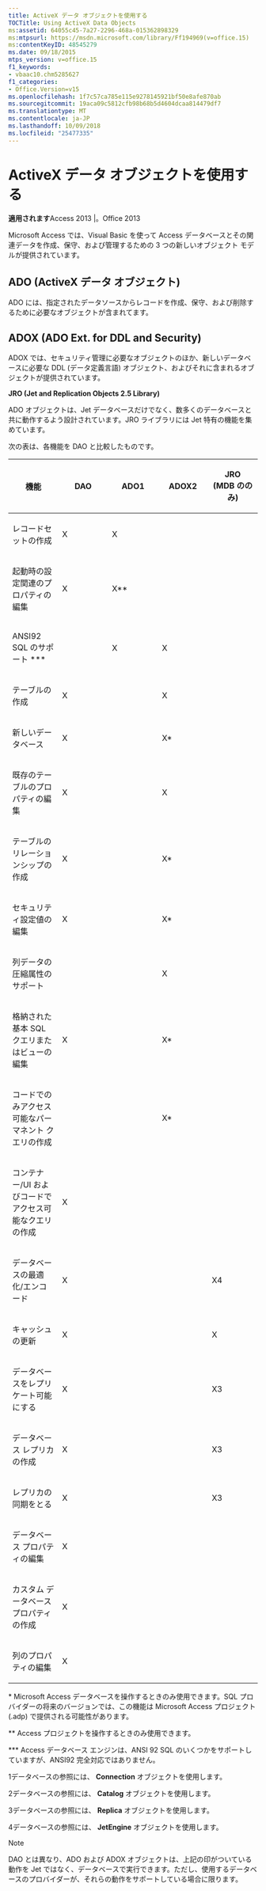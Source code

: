 ```yaml
---
title: ActiveX データ オブジェクトを使用する
TOCTitle: Using ActiveX Data Objects
ms:assetid: 64055c45-7a27-2296-468a-015362898329
ms:mtpsurl: https://msdn.microsoft.com/library/Ff194969(v=office.15)
ms:contentKeyID: 48545279
ms.date: 09/18/2015
mtps_version: v=office.15
f1_keywords:
- vbaac10.chm5285627
f1_categories:
- Office.Version=v15
ms.openlocfilehash: 1f7c57ca785e115e9278145921bf50e8afe870ab
ms.sourcegitcommit: 19aca09c5812cfb98b68b5d4604dcaa814479df7
ms.translationtype: MT
ms.contentlocale: ja-JP
ms.lasthandoff: 10/09/2018
ms.locfileid: "25477335"
---
```

# <a name="using-activex-data-objects"></a>ActiveX データ オブジェクトを使用する


**適用されます**Access 2013 |。Office 2013

Microsoft Access では、Visual Basic を使って Access データベースとその関連データを作成、保守、および管理するための 3 つの新しいオブジェクト モデルが提供されています。

## <a name="microsoft-activex-data-objects-ado"></a>ADO (ActiveX データ オブジェクト)

ADO には、指定されたデータソースからレコードを作成、保守、および削除するために必要なオブジェクトが含まれてます。

## <a name="microsoft-ado-ext-for-ddl-and-security-adox"></a>ADOX (ADO Ext. for DDL and Security)

ADOX では、セキュリティ管理に必要なオブジェクトのほか、新しいデータベースに必要な DDL (データ定義言語) オブジェクト、およびそれに含まれるオブジェクトが提供されています。

**JRO (Jet and Replication Objects 2.5 Library)**

ADO オブジェクトは、Jet データベースだけでなく、数多くのデータベースと共に動作するよう設計されています。JRO ライブラリには Jet 特有の機能を集めています。

次の表は、各機能を DAO と比較したものです。

<table>
<colgroup>
<col style="width: 20%" />
<col style="width: 20%" />
<col style="width: 20%" />
<col style="width: 20%" />
<col style="width: 20%" />
</colgroup>
<thead>
<tr class="header">
<th><p>機能</p></th>
<th><p>DAO</p></th>
<th><p>ADO1</p></th>
<th><p>ADOX2</p></th>
<th><p>JRO<br />
(MDB ののみ)</p></th>
</tr>
</thead>
<tbody>
<tr class="odd">
<td><p>レコードセットの作成</p></td>
<td><p>X</p></td>
<td><p>X</p></td>
<td><p></p></td>
<td><p></p></td>
</tr>
<tr class="even">
<td><p>起動時の設定関連のプロパティの編集</p></td>
<td><p>X</p></td>
<td><p>X**</p></td>
<td><p></p></td>
<td><p></p></td>
</tr>
<tr class="odd">
<td><p>ANSI92 SQL のサポート ***</p></td>
<td><p></p></td>
<td><p>X</p></td>
<td><p>X</p></td>
<td><p></p></td>
</tr>
<tr class="even">
<td><p>テーブルの作成</p></td>
<td><p>X</p></td>
<td><p></p></td>
<td><p>X</p></td>
<td><p></p></td>
</tr>
<tr class="odd">
<td><p>新しいデータベース</p></td>
<td><p>X</p></td>
<td><p></p></td>
<td><p>X*</p></td>
<td><p></p></td>
</tr>
<tr class="even">
<td><p>既存のテーブルのプロパティの編集</p></td>
<td><p>X</p></td>
<td><p></p></td>
<td><p>X</p></td>
<td><p></p></td>
</tr>
<tr class="odd">
<td><p>テーブルのリレーションシップの作成</p></td>
<td><p>X</p></td>
<td><p></p></td>
<td><p>X*</p></td>
<td><p></p></td>
</tr>
<tr class="even">
<td><p>セキュリティ設定値の編集</p></td>
<td><p>X</p></td>
<td><p></p></td>
<td><p>X*</p></td>
<td><p></p></td>
</tr>
<tr class="odd">
<td><p>列データの圧縮属性のサポート</p></td>
<td><p></p></td>
<td><p></p></td>
<td><p>X</p></td>
<td><p></p></td>
</tr>
<tr class="even">
<td><p>格納された基本 SQL クエリまたはビューの編集</p></td>
<td><p>X</p></td>
<td><p></p></td>
<td><p>X*</p></td>
<td><p></p></td>
</tr>
<tr class="odd">
<td><p>コードでのみアクセス可能なパーマネント クエリの作成</p></td>
<td><p></p></td>
<td><p></p></td>
<td><p>X*</p></td>
<td><p></p></td>
</tr>
<tr class="even">
<td><p>コンテナー/UI およびコードでアクセス可能なクエリの作成</p></td>
<td><p>X</p></td>
<td><p></p></td>
<td><p></p></td>
<td><p></p></td>
</tr>
<tr class="odd">
<td><p>データベースの最適化/エンコード</p></td>
<td><p>X</p></td>
<td><p></p></td>
<td><p></p></td>
<td><p>X4</p></td>
</tr>
<tr class="even">
<td><p>キャッシュの更新</p></td>
<td><p>X</p></td>
<td><p></p></td>
<td><p></p></td>
<td><p>X</p></td>
</tr>
<tr class="odd">
<td><p>データベースをレプリケート可能にする</p></td>
<td><p>X</p></td>
<td><p></p></td>
<td><p></p></td>
<td><p>X3</p></td>
</tr>
<tr class="even">
<td><p>データベース レプリカの作成</p></td>
<td><p>X</p></td>
<td><p></p></td>
<td><p></p></td>
<td><p>X3</p></td>
</tr>
<tr class="odd">
<td><p>レプリカの同期をとる</p></td>
<td><p>X</p></td>
<td><p></p></td>
<td><p></p></td>
<td><p>X3</p></td>
</tr>
<tr class="even">
<td><p>データベース プロパティの編集</p></td>
<td><p>X</p></td>
<td><p></p></td>
<td><p></p></td>
<td><p></p></td>
</tr>
<tr class="odd">
<td><p>カスタム データベース プロパティの作成</p></td>
<td><p>X</p></td>
<td><p></p></td>
<td><p></p></td>
<td><p></p></td>
</tr>
<tr class="even">
<td><p>列のプロパティの編集</p></td>
<td><p>X</p></td>
<td><p></p></td>
<td><p></p></td>
<td><p></p></td>
</tr>
</tbody>
</table>


\* Microsoft Access データベースを操作するときのみ使用できます。SQL プロバイダーの将来のバージョンでは、この機能は Microsoft Access プロジェクト (.adp) で提供される可能性があります。

\*\* Access プロジェクトを操作するときのみ使用できます。

\*\*\* Access データベース エンジンは、ANSI 92 SQL のいくつかをサポートしていますが、ANSI92 完全対応ではありません。

1データベースの参照には、 **Connection** オブジェクトを使用します。

2データベースの参照には、 **Catalog** オブジェクトを使用します。

3データベースの参照には、 **Replica** オブジェクトを使用します。

4データベースの参照には、 **JetEngine** オブジェクトを使用します。


> [!NOTE]
> <P>DAO とは異なり、ADO および ADOX オブジェクトは、上記の印がついている動作を Jet ではなく、データベースで実行できます。ただし、使用するデータベースのプロバイダーが、それらの動作をサポートしている場合に限ります。</P>


